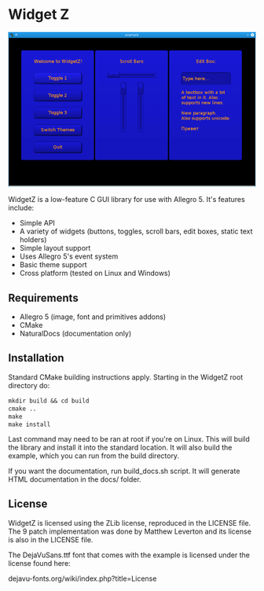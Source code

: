 # Widget Z

![screenshot](screenshot.png "Screenshot")

WidgetZ is a low-feature C GUI library for use with Allegro 5. It's features include:

- Simple API
- A variety of widgets (buttons, toggles, scroll bars, edit boxes, static text holders)
- Simple layout support
- Uses Allegro 5's event system
- Basic theme support
- Cross platform (tested on Linux and Windows)

## Requirements

- Allegro 5 (image, font and primitives addons)
- CMake
- NaturalDocs (documentation only)

## Installation

Standard CMake building instructions apply. Starting in the WidgetZ root directory do:

```
mkdir build && cd build
cmake ..
make
make install
```

Last command may need to be ran at root if you're on Linux. This will build the library and install it into the standard location. It will also build the example, which you can run from the build directory.

If you want the documentation, run build_docs.sh script. It will generate HTML documentation in the docs/ folder.

## License

WidgetZ is licensed using the ZLib license, reproduced in the LICENSE file. The 9 patch implementation was done by Matthew Leverton and its license is also in the LICENSE file.

The DejaVuSans.ttf font that comes with the example is licensed under the license found here:

dejavu-fonts.org/wiki/index.php?title=License

